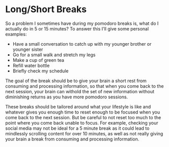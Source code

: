 # Long/Short Breaks

So a problem I sometimes have during my pomodoro breaks is, what do I actually do in 5 or 15 minutes? To answer this I'll give some personal examples:

* Have a small conversation to catch up with my younger brother or younger sister
* Go for a small walk and stretch my legs
* Make a cup of green tea
* Refill water bottle
* Briefly check my schedule

The goal of the break should be to give your brain a short rest from consuming and processing information, so that when you come back to the next session, your brain can withold the set of new information without diminishing returns as you have more pomodoro sessions.

These breaks should be tailored around what your lifestyle is like and whatever gives you enough time to reset enough to be focused when you come back to the next session. But be careful to not reset too much to the point where you come back unable to focus. For example, checking your social media may not be ideal for a 5 minute break as it could lead to mindlessly scrolling content for over 10 minutes, as well as not really giving your brain a break from consuming and processing information.

